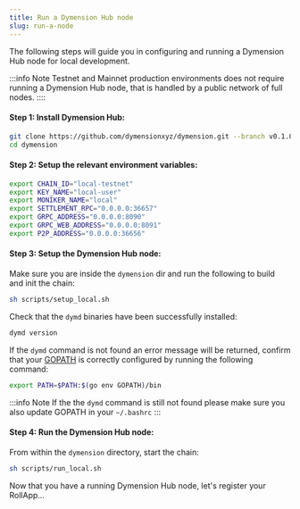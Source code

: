```yaml
---
title: Run a Dymension Hub node
slug: run-a-node
---
```


The following steps will guide you in configuring and running a Dymension Hub node for local development.

:::info Note
Testnet and Mainnet production environments does not require running a Dymension Hub node, that is handled by a public network of full nodes.
::::

#### Step 1: Install Dymension Hub:

```bash
git clone https://github.com/dymensionxyz/dymension.git --branch v0.1.0-alpha
cd dymension
```

#### Step 2: Setup the relevant environment variables:

```sh
export CHAIN_ID="local-testnet"
export KEY_NAME="local-user"
export MONIKER_NAME="local"
export SETTLEMENT_RPC="0.0.0.0:36657"
export GRPC_ADDRESS="0.0.0.0:8090"
export GRPC_WEB_ADDRESS="0.0.0.0:8091"
export P2P_ADDRESS="0.0.0.0:36656"
```

#### Step 3: Setup the Dymension Hub node:

Make sure you are inside the `dymension` dir and run the following to build and init the chain:

```bash
sh scripts/setup_local.sh
```

Check that the `dymd` binaries have been successfully installed:

```bash
dymd version
```

If the `dymd` command is not found an error message will be returned, confirm that your [GOPATH](https://go.dev/doc/gopath_code#GOPATH) is correctly configured by running the following command:

```bash
export PATH=$PATH:$(go env GOPATH)/bin
```

:::info Note
If the the `dymd` command is still not found please make sure you also update GOPATH in your `~/.bashrc`
:::

#### Step 4: Run the Dymension Hub node:

From within the `dymension` directory, start the chain:

```bash
sh scripts/run_local.sh
```

Now that you have a running Dymension Hub node, let's register your RollApp...
